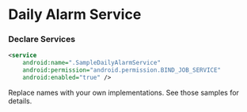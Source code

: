 # Daily Alarm Service

### Declare Services

```xml
<service 
    android:name=".SampleDailyAlarmService"
    android:permission="android.permission.BIND_JOB_SERVICE"
    android:enabled="true" />

```

Replace names with your own implementations. See those samples for details.